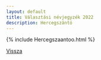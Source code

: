 ```yaml
---
layout: default
title: Választási névjegyzék 2022
description: Hercegszántó
---
```


{% include Hercegszaantoo.html %}

[Vissza](./)
